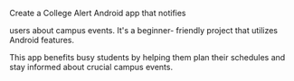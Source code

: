 Create a College Alert Android app that notifies

users about campus events. It's a beginner-
friendly project that utilizes Android features.

This app benefits busy students by helping
them plan their schedules and stay informed
about crucial campus events.
